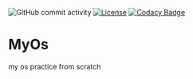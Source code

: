 ![GitHub commit activity](https://img.shields.io/github/commit-activity/m/rdwnsjjd/MyOs)
[![License](https://img.shields.io/github/license/rdwnsjjd/MyOs)](./LICENSE)
[![Codacy Badge](https://app.codacy.com/project/badge/Grade/f67e675c25604065b7d5e96daa892d98)](https://www.codacy.com/gh/rdwnsjjd/MyOs/dashboard?utm_source=github.com&amp;utm_medium=referral&amp;utm_content=rdwnsjjd/MyOs&amp;utm_campaign=Badge_Grade)

# MyOs
my os practice from scratch
